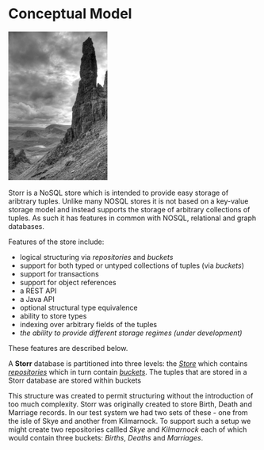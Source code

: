 # Conceptual Model

<img src="images/old_man_small.jpg" height="300" alt="Old man of Storr by G.Kirby">

Storr is a NoSQL store which is intended to provide easy storage of aribtrary tuples.
Unlike many NOSQL stores it is not based on a key-value storage model and instead supports the storage of arbitrary collections of tuples.
As such it has features in common with NOSQL, relational and graph databases.

Features of the store include:

* logical structuring via *repositories* and *buckets*
* support for both typed or untyped collections of tuples (via *buckets*)
* support for transactions
* support for object references
* a REST API
* a Java API
* optional structural type equivalence
* ability to store types
* indexing over arbitrary fields of the tuples
* *the ability to provide different storage regimes (under development)*

These features are described below.

A **Storr** database is partitioned into three levels:
the [*Store*](https://quicksilver.host.cs.st-andrews.ac.uk/apidocs/storr/uk/ac/standrews/cs/storr/interfaces/IStore.html) which contains [*repositories*](https://quicksilver.host.cs.st-andrews.ac.uk/apidocs/storr/uk/ac/standrews/cs/storr/interfaces/IRepository.html) which in turn contain [*buckets*](https://quicksilver.host.cs.st-andrews.ac.uk/apidocs/storr/uk/ac/standrews/cs/storr/interfaces/IBucket.html).
The tuples that are stored in a Storr database are stored within buckets

This structure was created to permit structuring without the introduction of too much complexity.
Storr was originally created to store Birth, Death and Marriage records.
In our test system we had two sets of these - one from the isle of Skye and another from Kilmarnock.
To support such a setup we might create two repositories callled *Skye* and *Kilmarnock* each of which would contain three buckets: *Births*, *Deaths* and *Marriages*.
